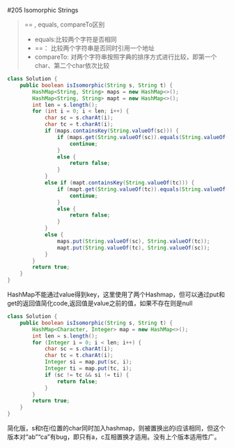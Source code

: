 \#205 Isomorphic Strings
> == , equals, compareTo区别
> * equals:比较两个字符是否相同
> * ==： 比较两个字符串是否同时引用一个地址
> * compareTo: 对两个字符串按照字典的排序方式进行比较，即第一个char、第二个char依次比较

```java
class Solution {
    public boolean isIsomorphic(String s, String t) {
        HashMap<String, String> maps = new HashMap<>();
        HashMap<String, String> mapt = new HashMap<>();
        int len = s.length();
        for (int i = 0; i < len; i++) {
            char sc = s.charAt(i);
            char tc = t.charAt(i);
            if (maps.containsKey(String.valueOf(sc))) {
                if (maps.get(String.valueOf(sc)).equals(String.valueOf(tc))) {
                    continue;
                }
                else {
                    return false;
                }
            }
            else if (mapt.containsKey(String.valueOf(tc))) {
                if (mapt.get(String.valueOf(tc)).equals(String.valueOf(sc))) {
                    continue;
                }
                else {
                    return false;
                }
            }
            else {
                maps.put(String.valueOf(sc), String.valueOf(tc));
                mapt.put(String.valueOf(tc), String.valueOf(sc));
            }
        }
        return true;
    }
}
```
HashMap不能通过value得到key，这里使用了两个Hashmap，但可以通过put和get的返回值简化code,返回值是value之前的值，如果不存在则是null
```java
class Solution {
    public boolean isIsomorphic(String s, String t) {
        HashMap<Character, Integer> map = new HashMap<>();
        int len = s.length();
        for (Integer i = 0; i < len; i++) {
            char sc = s.charAt(i);
            char tc = t.charAt(i);
            Integer si = map.put(sc, i);
            Integer ti = map.put(tc, i);
            if (sc != tc && si != ti) {
                return false;
            }
        }
        return true;
    }
}
```
简化版，s和t在i位置的char同时加入hashmap，则被置换出的i应该相同，但这个版本对“ab”“ca”有bug，即只有a，c互相置换才适用。没有上个版本适用性广。
